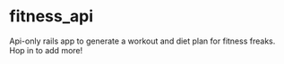 # fitness_api

Api-only rails app to generate a workout and diet plan for fitness freaks. Hop in to add more!

